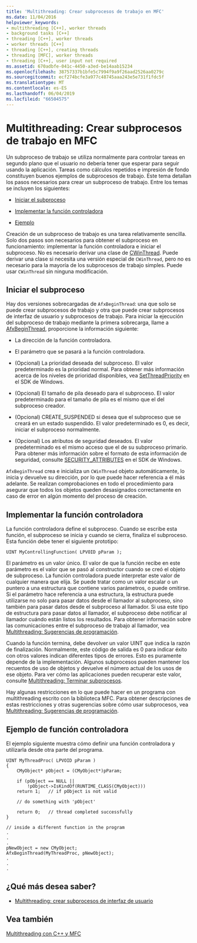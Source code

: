 ```yaml
---
title: 'Multithreading: Crear subprocesos de trabajo en MFC'
ms.date: 11/04/2016
helpviewer_keywords:
- multithreading [C++], worker threads
- background tasks [C++]
- threading [C++], worker threads
- worker threads [C++]
- threading [C++], creating threads
- threading [MFC], worker threads
- threading [C++], user input not required
ms.assetid: 670adbfe-041c-4450-a3ed-be14aab15234
ms.openlocfilehash: 38757337b1bfe5c7994f9a9f26aad2526aa0279c
ms.sourcegitcommit: ecf274bcfe3a977c48745aaa243e5e731f1fdc5f
ms.translationtype: MT
ms.contentlocale: es-ES
ms.lasthandoff: 06/04/2019
ms.locfileid: "66504575"
---
```

# <a name="multithreading-creating-worker-threads-in-mfc"></a>Multithreading: Crear subprocesos de trabajo en MFC

Un subproceso de trabajo se utiliza normalmente para controlar tareas en segundo plano que el usuario no debería tener que esperar para seguir usando la aplicación. Tareas como cálculos repetidos e impresión de fondo constituyen buenos ejemplos de subprocesos de trabajo. Este tema detallan los pasos necesarios para crear un subproceso de trabajo. Entre los temas se incluyen los siguientes:

- [Iniciar el subproceso](#_core_starting_the_thread)

- [Implementar la función controladora](#_core_implementing_the_controlling_function)

- [Ejemplo](#_core_controlling_function_example)

Creación de un subproceso de trabajo es una tarea relativamente sencilla. Solo dos pasos son necesarios para obtener el subproceso en funcionamiento: implementar la función controladora e iniciar el subproceso. No es necesario derivar una clase de [CWinThread](../mfc/reference/cwinthread-class.md). Puede derivar una clase si necesita una versión especial de `CWinThread`, pero no es necesario para la mayoría de los subprocesos de trabajo simples. Puede usar `CWinThread` sin ninguna modificación.

##  <a name="_core_starting_the_thread"></a> Iniciar el subproceso

Hay dos versiones sobrecargadas de `AfxBeginThread`: una que solo se puede crear subprocesos de trabajo y otra que puede crear subprocesos de interfaz de usuario y subprocesos de trabajo. Para iniciar la ejecución del subproceso de trabajo mediante la primera sobrecarga, llame a [AfxBeginThread](../mfc/reference/application-information-and-management.md#afxbeginthread), proporcione la información siguiente:

- La dirección de la función controladora.

- El parámetro que se pasará a la función controladora.

- (Opcional) La prioridad deseada del subproceso. El valor predeterminado es la prioridad normal. Para obtener más información acerca de los niveles de prioridad disponibles, vea [SetThreadPriority](/windows/desktop/api/processthreadsapi/nf-processthreadsapi-setthreadpriority) en el SDK de Windows.

- (Opcional) El tamaño de pila deseado para el subproceso. El valor predeterminado para el tamaño de pila es el mismo que el del subproceso creador.

- (Opcional) CREATE_SUSPENDED si desea que el subproceso que se creará en un estado suspendido. El valor predeterminado es 0, es decir, iniciar el subproceso normalmente.

- (Opcional) Los atributos de seguridad deseados. El valor predeterminado es el mismo acceso que el de su subproceso primario. Para obtener más información sobre el formato de esta información de seguridad, consulte [SECURITY_ATTRIBUTES](/previous-versions/windows/desktop/legacy/aa379560\(v=vs.85\)) en el SDK de Windows.

`AfxBeginThread` crea e inicializa un `CWinThread` objeto automáticamente, lo inicia y devuelve su dirección, por lo que puede hacer referencia a él más adelante. Se realizan comprobaciones en todo el procedimiento para asegurar que todos los objetos queden desasignados correctamente en caso de error en algún momento del proceso de creación.

##  <a name="_core_implementing_the_controlling_function"></a> Implementar la función controladora

La función controladora define el subproceso. Cuando se escribe esta función, el subproceso se inicia y cuando se cierra, finaliza el subproceso. Esta función debe tener el siguiente prototipo:

```
UINT MyControllingFunction( LPVOID pParam );
```

El parámetro es un valor único. El valor de que la función recibe en este parámetro es el valor que se pasó al constructor cuando se creó el objeto de subproceso. La función controladora puede interpretar este valor de cualquier manera que elija. Se puede tratar como un valor escalar o un puntero a una estructura que contiene varios parámetros, o puede omitirse. Si el parámetro hace referencia a una estructura, la estructura puede utilizarse no solo para pasar datos desde el llamador al subproceso, sino también para pasar datos desde el subproceso al llamador. Si usa este tipo de estructura para pasar datos al llamador, el subproceso debe notificar al llamador cuándo están listos los resultados. Para obtener información sobre las comunicaciones entre el subproceso de trabajo al llamador, vea [Multithreading: Sugerencias de programación](multithreading-programming-tips.md).

Cuando la función termina, debe devolver un valor UINT que indica la razón de finalización. Normalmente, este código de salida es 0 para indicar éxito con otros valores indican diferentes tipos de errores. Esto es puramente depende de la implementación. Algunos subprocesos pueden mantener los recuentos de uso de objetos y devuelve el número actual de los usos de ese objeto. Para ver cómo las aplicaciones pueden recuperar este valor, consulte [Multithreading: Terminar subprocesos](multithreading-terminating-threads.md).

Hay algunas restricciones en lo que puede hacer en un programa con multithreading escrito con la biblioteca MFC. Para obtener descripciones de estas restricciones y otras sugerencias sobre cómo usar subprocesos, vea [Multithreading: Sugerencias de programación](multithreading-programming-tips.md).

##  <a name="_core_controlling_function_example"></a> Ejemplo de función controladora

El ejemplo siguiente muestra cómo definir una función controladora y utilizarla desde otra parte del programa.

```
UINT MyThreadProc( LPVOID pParam )
{
    CMyObject* pObject = (CMyObject*)pParam;

    if (pObject == NULL ||
        !pObject->IsKindOf(RUNTIME_CLASS(CMyObject)))
    return 1;   // if pObject is not valid

    // do something with 'pObject'

    return 0;   // thread completed successfully
}

// inside a different function in the program
.
.
.
pNewObject = new CMyObject;
AfxBeginThread(MyThreadProc, pNewObject);
.
.
.
```

## <a name="what-do-you-want-to-know-more-about"></a>¿Qué más desea saber?

- [Multithreading: crear subprocesos de interfaz de usuario](multithreading-creating-user-interface-threads.md)

## <a name="see-also"></a>Vea también

[Multithreading con C++ y MFC](multithreading-with-cpp-and-mfc.md)
